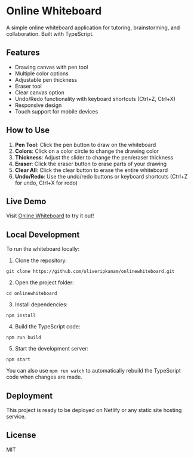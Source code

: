 # Online Whiteboard

A simple online whiteboard application for tutoring, brainstorming, and collaboration. Built with TypeScript.

## Features

- Drawing canvas with pen tool
- Multiple color options
- Adjustable pen thickness
- Eraser tool
- Clear canvas option
- Undo/Redo functionality with keyboard shortcuts (Ctrl+Z, Ctrl+X)
- Responsive design
- Touch support for mobile devices

## How to Use

1. **Pen Tool**: Click the pen button to draw on the whiteboard
2. **Colors**: Click on a color circle to change the drawing color
3. **Thickness**: Adjust the slider to change the pen/eraser thickness
4. **Eraser**: Click the eraser button to erase parts of your drawing
5. **Clear All**: Click the clear button to erase the entire whiteboard
6. **Undo/Redo**: Use the undo/redo buttons or keyboard shortcuts (Ctrl+Z for undo, Ctrl+X for redo)

## Live Demo

Visit [Online Whiteboard](https://your-netlify-url.netlify.app) to try it out!

## Local Development

To run the whiteboard locally:

1. Clone the repository:
```
git clone https://github.com/oliveripkanam/onlinewhiteboard.git
```

2. Open the project folder:
```
cd onlinewhiteboard
```

3. Install dependencies:
```
npm install
```

4. Build the TypeScript code:
```
npm run build
```

5. Start the development server:
```
npm start
```

You can also use `npm run watch` to automatically rebuild the TypeScript code when changes are made.

## Deployment

This project is ready to be deployed on Netlify or any static site hosting service.

## License

MIT 